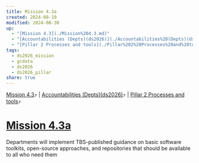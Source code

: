 ```yaml
---
title: Mission 4.3a
created: 2024-08-19
modified: 2024-08-30
up:
  - "[Mission 4.3](./Mission%204.3.md)"
  - "[Accountabilities (Depts)(ds2026)](./Accountabilities%20(Depts)(ds2026).md)"
  - "[Pillar 2 Processes and tools](./Pillar%202%20Processes%20and%20tools.md)"
tags:
  - ds2026_mission
  - gcdata
  - ds2026
  - ds2026_pillar
share: true
---
```

[Mission 4.3](./Mission%204.3.md)⤴️ | [Accountabilities (Depts)(ds2026)](./Accountabilities%20(Depts)(ds2026).md)⤴️ | [Pillar 2 Processes and tools](./Pillar%202%20Processes%20and%20tools.md)⤴️
# [Mission 4.3a](Mission%204.3a.md)

Departments will implement TBS-published guidance on basic software toolkits, open-source approaches, and repositories that should be available to all who need them
